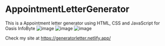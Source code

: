 # AppointmentLetterGenerator
This is a Appointment letter generator using HTML, CSS and JavaScript for Oasis InfoByte
![image](https://user-images.githubusercontent.com/65328387/178558946-8b2c551b-3ca5-4eae-92ad-db852b72fef1.png)
![image](https://user-images.githubusercontent.com/65328387/185682094-8232fd73-373d-4e6b-b66b-1dbd0de3d7f8.png)
![image](https://user-images.githubusercontent.com/65328387/185682128-df00486a-fadf-402d-b534-e844ce747d94.png)

Check my site at https://generatorletter.netlify.app/

